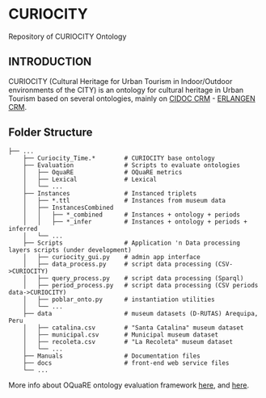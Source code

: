 # CURIOCITY
Repository of CURIOCITY Ontology

## INTRODUCTION

CURIOCITY (Cultural Heritage for Urban Tourism in Indoor/Outdoor environments of the CITY) is an ontology for cultural heritage in Urban Tourism based on several ontologies, mainly on [CIDOC CRM](http://www.cidoc-crm.org/) - [ERLANGEN CRM](http://erlangen-crm.org/).

## Folder Structure

    ├── ...
        ├── Curiocity_Time.*        # CURIOCITY base ontology
        ├── Evaluation              # Scripts to evaluate ontologies
        │   ├── OquaRE              # OQuaRE metrics
        │   ├── Lexical             # Lexical 
        │   └── ...
        ├── Instances               # Instanced triplets 
        │   ├── *.ttl               # Instances from museum data
        │   ├── InstancesCombined   
        │   │   ├── *_combined      # Instances + ontology + periods
        │   │   ├── *_infer         # Instances + ontology + periods + inferred
        │   └── ...
        ├── Scripts                 # Application 'n Data processing layers scripts (under development)
        │   ├── curiocity_gui.py    # admin app interface
        │   ├── data_process.py     # script data processing (CSV->CURIOCITY)
        │   ├── query_process.py    # script data processing (Sparql)
        │   ├── period_process.py   # script data processing (CSV periods data->CURIOCITY)
        │   ├── poblar_onto.py      # instantiation utilities
        │   └── ...
        ├── data                    # museum datasets (D-RUTAS) Arequipa, Peru
        │   ├── catalina.csv        # "Santa Catalina" museum dataset
        │   ├── municipal.csv       # Municipal museum dataset
        │   ├── recoleta.csv        # "La Recoleta" museum dataset
        │   └── ...
        ├── Manuals                 # Documentation files
        ├── docs                    # front-end web service files
        └── ...

More info about OQuaRE ontology evaluation framework [here](http://miuras.inf.um.es/oquarewiki/index.php5/Quality_metrics), and [here](https://github.com/atibaut/ontology-evaluation).

